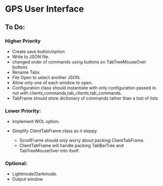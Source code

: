 # GPS User Interface

## To Do:

### Higher Priority
* Create save button/option
* Write to JSON file.
* changed order of commands using buttons on TabTreeMouseOver buttons
* Rename Tabs
* File Open to select another JSON.
* Allow only one of each window to open.
* Configuration class should instantiate with only configuration passed in. not with clients,commands,tab_clients,tab_commands.
* TabFrame should store dictionary of commands rather than a lost of lists

### Lower Priority:
- Implement WOL option.

- Simplify ClientTabFrame class as it sloppy.
	- ScrollFrame should only worry about packing ClientTabFrame.
	- ClientTabFrame will handle packing TabBarTree and TabTreeMouseOver into itself.

### Optional:
- Lightmode/Darkmode.
- Output window



